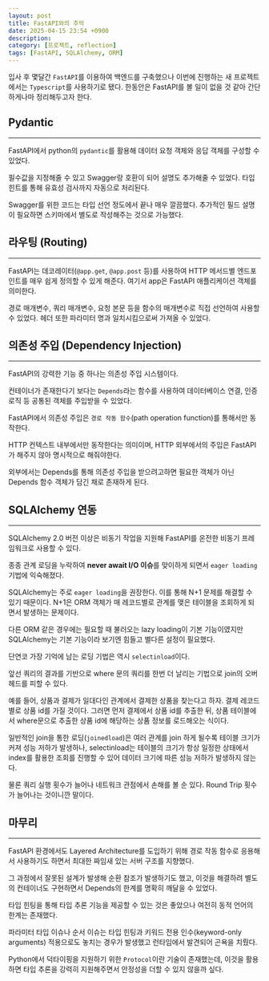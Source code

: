 ```yaml
---
layout: post
title: FastAPI와의 추억
date: 2025-04-15 23:54 +0900
description: 
category: [프로젝트, reflection]
tags: [FastAPI, SQLAlchemy, ORM]
---
```


입사 후 몇달간 `FastAPI`를 이용하여 백엔드를 구축했으나 이번에 진행하는 새 프로젝트에서는 `Typescript`를 사용하기로 됐다. 한동안은 FastAPI를 볼 일이 없을 것 같아 간단하게나마 정리해두고자 한다.


## Pydantic
---
FastAPI에서 python의 `pydantic`를 활용해 데이터 요청 객체와 응답 객체를 구성할 수 있었다.

필수값을 지정해줄 수 있고 Swagger랑 호환이 되어 설명도 추가해줄 수 있었다. 타입 힌트를 통해 유효성 검사까지 자동으로 처리된다.

Swagger를 위한 코드는 타입 선언 정도에서 끝나 매우 깔끔했다. 추가적인 필드 설명이 필요하면 스키마에서 별도로 작성해주는 것으로 가능했다.


## 라우팅 (Routing)
---
FastAPI는 데코레이터(`@app.get`, `@app.post` 등)를 사용하여 HTTP 메서드별 엔드포인트를 매우 쉽게 정의할 수 있게 해준다.
여기서 app은 FastAPI 애플리케이션 객체를 의미한다.

경로 매개변수, 쿼리 매개변수, 요청 본문 등을 함수의 매개변수로 직접 선언하여 사용할 수 있었다. 헤더 또한 파라미터 명과 일치시킴으로써 가져올 수 있었다.


## 의존성 주입 (Dependency Injection)
---
FastAPI의 강력한 기능 중 하나는 의존성 주입 시스템이다.

컨테이너가 존재한다기 보다는 `Depends`라는 함수를 사용하여 데이터베이스 연결, 인증 로직 등 공통된 객체를 주입받을 수 있었다.

FastAPI에서 의존성 주입은 `경로 작동 함수`(path operation function)를 통해서만 동작한다.

HTTP 컨텍스트 내부에서만 동작한다는 의미이며, HTTP 외부에서의 주입은 FastAPI가 해주지 않아 명시적으로 해줘야한다.

외부에서는 Depends를 통해 의존성 주입을 받으려고하면 필요한 객체가 아닌 Depends 함수 객체가 담긴 채로 존재하게 된다.


## SQLAlchemy 연동
---

SQLAlchemy 2.0 버전 이상은 비동기 작업을 지원해 FastAPI를 온전한 비동기 프레임워크로 사용할 수 있다.

종종 관계 로딩을 누락하여 **never await I/O 이슈**를 맞이하게 되면서 `eager loading` 기법에 익숙해졌다.

SQLAlchemy는 주로 `eager loading`을 권장한다. 이를 통해 N+1 문제를 해결할 수 있기 때문이다.
N+1은 ORM 객체가 매 레코드별로 관계를 맺은 테이블을 조회하게 되면서 발생하는 문제이다.

다른 ORM 같은 경우에는 필요할 때 불러오는 lazy loading이 기본 기능이였지만 SQLAlchemy는 기본 기능이라 보기엔 힘들고 별다른 설정이 필요했다.

단연코 가장 기억에 남는 로딩 기법은 역시 `selectinload`이다.

앞선 쿼리의 결과를 기반으로 where 문의 쿼리를 한번 더 날리는 기법으로 join의 오버헤드를 피할 수 있다.

예를 들어, 상품과 결제가 일대다인 관계에서 결제한 상품을 찾는다고 하자. 결제 레코드별로 상품 id를 가질 것이다. 그러면 먼저 결제에서 상품 id를 추출한 뒤, 상품 테이블에서 where문으로 추출한 상품 id에 해당하는 상품 정보를 로드해오는 식이다.

일반적인 join을 통한 로딩(`joinedload`)은 여러 관계를 join 하게 될수록 테이블 크기가 커져 성능 저하가 발생하나, selectinload는 테이블의 크기가 항상 일정한 상태에서 index를 활용한 조회를 진행할 수 있어 데이터 크기에 따른 성능 저하가 발생하지 않는다.

물론 쿼리 실행 횟수가 늘어나 네트워크 관점에서 손해를 볼 순 있다. Round Trip 횟수가 늘어나는 것이니깐 말이다.


## 마무리
---
FastAPI 환경에서도 Layered Architecture를 도입하기 위해 경로 작동 함수로 응용해서 사용하기도 하면서 최대한 짜임새 있는 서버 구조를 지향했다.

그 과정에서 잘못된 설계가 발생해 순환 참조가 발생하기도 했고, 이것을 해결하려 별도의 컨테이너도 구현하면서 Depends의 한계를 명확히 깨달을 수 있었다.

타입 힌팅을 통해 타입 추론 기능을 제공할 수 있는 것은 좋았으나 여전히 동적 언어의 한계는 존재했다.

파라미터 타입 이슈나 순서 이슈는 타입 힌팅과 키워드 전용 인수(keyword-only arguments) 적용으로도 놓치는 경우가 발생했고 런타임에서 발견되어 곤욕을 치뤘다.

Python에서 덕타이핑을 지원하기 위한 `Protocol`이란 기술이 존재했는데, 이것을 활용하면 타입 추론을 강력히 지원해주면서 안정성을 더할 수 있지 않을까 싶다.
